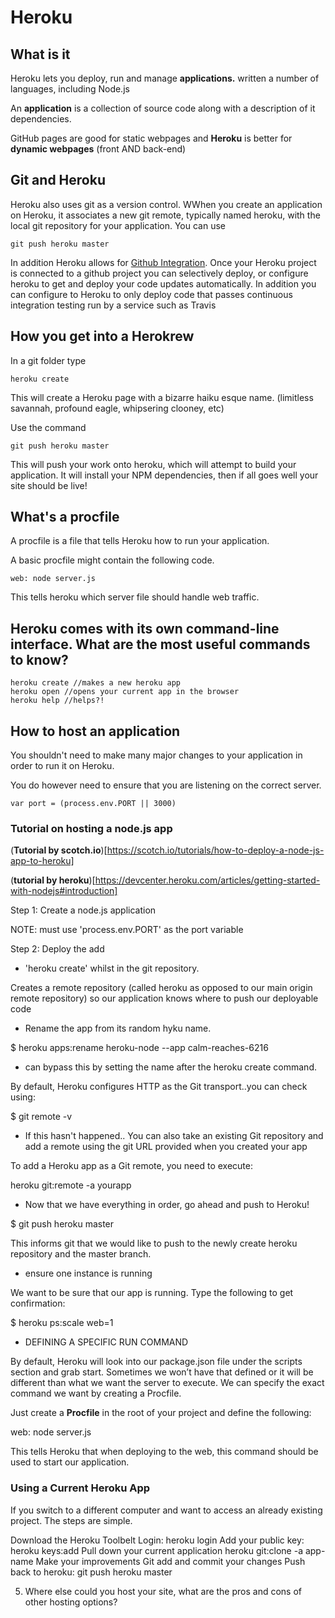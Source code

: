 # Heroku

## What is it

  Heroku lets you deploy, run and manage **applications.** written a number of languages, including Node.js

  An **application** is a collection of source code along with a description of it dependencies.

  GitHub pages are good for static webpages and **Heroku** is better for **dynamic webpages** (front AND back-end)

## Git and Heroku

  Heroku also uses git as a version control. WWhen you create an application on Heroku, it associates a new git remote, typically named heroku, with the local git repository for your application. You can use
  ```
  git push heroku master
  ```

  In addition Heroku allows for [Github Integration](https://devcenter.heroku.com/articles/github-integration). Once your Heroku project is connected to a github project you can selectively deploy, or configure heroku to get and deploy your code updates automatically. In addition you can configure to Heroku to only deploy code that passes continuous integration testing run by a service such as Travis


## How you get into a Herokrew
In a git folder type
```
heroku create
```
This will create a Heroku page with a bizarre haiku esque name. (limitless savannah, profound eagle, whipsering clooney, etc)

Use the command
```
git push heroku master
```
This will push your work onto heroku, which will attempt to build your application. It will install your NPM dependencies, then if all goes well your site should be live!


## What's a procfile

A procfile is a file that tells Heroku how to run your application.

A basic procfile might contain the following code.
```
web: node server.js
```
This tells heroku which server file should handle web traffic.

## Heroku comes with its own command-line interface. What are the most useful commands to know?
```
heroku create //makes a new heroku app
heroku open //opens your current app in the browser
heroku help //helps?!
```
## How to host an application

You shouldn't need to make many major changes to your application in order to run it on Heroku.

You do however need to ensure that you are listening on the correct server.
```
var port = (process.env.PORT || 3000)
```

### Tutorial on hosting a node.js app

(**Tutorial by scotch.io**)[https://scotch.io/tutorials/how-to-deploy-a-node-js-app-to-heroku]

(**tutorial by heroku**)[https://devcenter.heroku.com/articles/getting-started-with-nodejs#introduction]

Step 1:
Create a node.js application

NOTE: must use 'process.env.PORT' as the port variable

Step 2:
Deploy the add

- 'heroku create' whilst in the git repository.

 Creates a remote repository (called heroku as opposed to our main origin remote repository) so our application knows where to push our deployable code

- Rename the app from its random hyku name.

$ heroku apps:rename heroku-node --app calm-reaches-6216

- can bypass this by setting the name after the heroku create command.

By default, Heroku configures HTTP as the Git transport..you can check using:

$ git remote -v

- If this hasn't happened.. You can also take an existing Git repository and add a remote using the git URL provided when you created your app

To add a Heroku app as a Git remote, you need to execute:

heroku git:remote -a yourapp




- Now that we have everything in order, go ahead and push to Heroku!

$ git push heroku master

This informs git that we would like to push to the newly create heroku repository and the master branch.

- ensure one instance is running

We want to be sure that our app is running. Type the following to get confirmation:

$ heroku ps:scale web=1

- DEFINING A SPECIFIC RUN COMMAND

By default, Heroku will look into our package.json file under the scripts section and grab start. Sometimes we won’t have that defined or it will be different than what we want the server to execute. We can specify the exact command we want by creating a Procfile.

Just create a **Procfile** in the root of your project and define the following:

web: node server.js

This tells Heroku that when deploying to the web, this command should be used to start our application.

### Using a Current Heroku App

If you switch to a different computer and want to access an already existing project. The steps are simple.

Download the Heroku Toolbelt
Login: heroku login
Add your public key: heroku keys:add
Pull down your current application heroku git:clone -a app-name
Make your improvements
Git add and commit your changes
Push back to heroku: git push heroku master

5) Where else could you host your site, what are the pros and cons of other hosting options?

